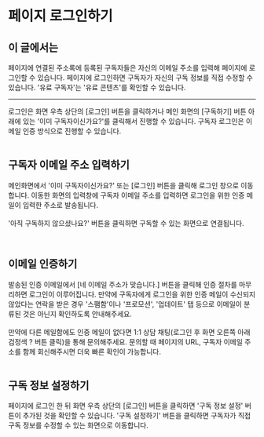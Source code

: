 # 페이지 로그인하기

## 이 글에서는

페이지에 연결된 주소록에 등록된 구독자들은 자신의 이메일 주소를 입력해 페이지에 로그인할 수 있습니다. 페이지에 로그인하면 구독자가 자신의 구독 정보를 직접 수정할 수 있습니다. '유료 구독자'는 '유료 콘텐츠'를 확인할 수 있습니다.&#x20;

***

로그인은 화면 우측 상단의 \[로그인] 버튼을 클릭하거나 메인 화면의 \[구독하기] 버튼 아래에 있는 '이미 구독자이신가요?'를 클릭해서 진행할 수 있습니다. 구독자 로그인은 이메일 인증 방식으로 진행할 수 있습니다.

<figure><img src="https://help.stibee.com/hc/article_attachments/4756411772559" alt=""><figcaption></figcaption></figure>

## 구독자 이메일 주소 입력하기 <a href="#h_f91c31663e" id="h_f91c31663e"></a>

메인화면에서 '이미 구독자이신가요?' 또는 \[로그인] 버튼을 클릭해 로그인 창으로 이동합니다. 이동한 화면의 입력창에 구독자 이메일 주소를 입력하면 로그인을 위한 인증 메일이 입력한 주소로 발송됩니다.\
\
'아직 구독하지 않으셨나요?' 버튼을 클릭하면 구독할 수 있는 화면으로 연결됩니다.

&#x20;

<figure><img src="https://help.stibee.com/hc/article_attachments/4756411783311" alt=""><figcaption></figcaption></figure>

<figure><img src="https://help.stibee.com/hc/article_attachments/4756448800911" alt=""><figcaption></figcaption></figure>



## 이메일 인증하기 <a href="#h_91ef24bbee" id="h_91ef24bbee"></a>

발송된 인증 이메일에서 \[네 이메일 주소가 맞습니다.] 버튼을 클릭해 인증 절차를 마무리하면 로그인이 이루어집니다. 만약에 구독자에게 로그인을 위한 인증 메일이 수신되지 않았다는 연락을 받은 경우 '스팸함'이나 '프로모션', '업데이트' 탭 등으로 이메일이 분류된 것은 아닌지 확인하도록 안내해주세요.\
\
만약에 다른 메일함에도 인증 메일이 없다면 1:1 상담 채팅(로그인 후 화면 오른쪽 아래 검정색 ? 버튼 클릭)을 통해 문의해주세요. 문의할 때 페이지의 URL, 구독자 이메일 주소를 함께 회신해주시면 더욱 빠른 확인이 가능합니다.

<figure><img src="https://help.stibee.com/hc/article_attachments/4756454387727" alt=""><figcaption></figcaption></figure>

## 구독 정보 설정하기 <a href="#h_7885605569" id="h_7885605569"></a>

페이지에 로그인 한 뒤 화면 우측 상단의 \[로그인] 버튼을 클릭하면 '구독 정보 설정' 버튼이 추가된 것을 확인할 수 있습니다. '구독 설정하기' 버튼을 클릭하면 구독자가 직접 구독 정보를 수정할 수 있는 화면으로 이동합니다.

<figure><img src="https://help.stibee.com/hc/article_attachments/4756448828559" alt=""><figcaption></figcaption></figure>
